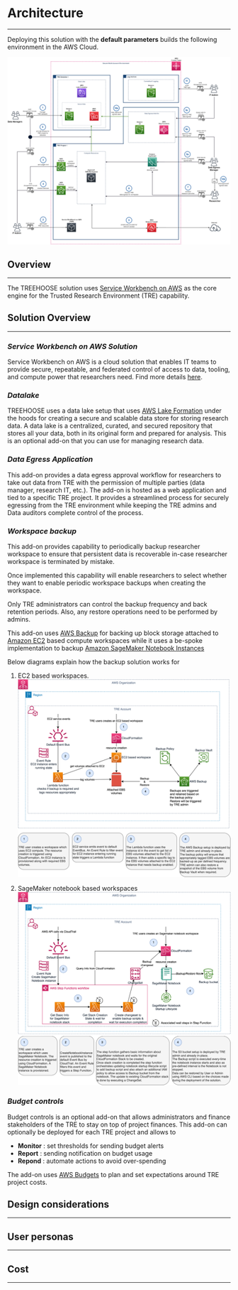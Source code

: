 # Architecture

---

Deploying this solution with the **default parameters**
builds the following environment in the AWS Cloud.

![TREEHOOSE Architecture](../../res/images/TREEHOOSE-architecture.png)

## Overview

---

The TREEHOOSE solution uses
[Service Workbench on AWS](https://aws.amazon.com/government-education/research-and-technical-computing/service-workbench/) as the core engine
for the Trusted Research Environment (TRE) capability.

## Solution Overview

---

### *Service Workbench on AWS Solution*

Service Workbench on AWS is a cloud solution that enables
IT teams to provide secure, repeatable, and federated control of
access to data, tooling, and compute power that researchers need.
Find more details [here](https://aws.amazon.com/government-education/research-and-technical-computing/service-workbench/).

### *Datalake*

TREEHOOSE uses a data lake setup that
uses [AWS Lake Formation](https://aws.amazon.com/lake-formation/)
under the hoods for creating a secure and scalable
data store for storing research data.
A data lake is a centralized, curated, and secured repository that stores all your data, both in its original form and prepared for analysis.
This is an optional add-on that you can use for
managing research data.

### *Data Egress Application*

This add-on provides a data egress approval workflow
for researchers to take out data from TRE with the permission of multiple parties
(data manager, research IT, etc.).
The add-on is hosted as a web application and tied
to a specific TRE project. It provides a streamlined
process for securely egressing from the TRE environment
while keeping the TRE admins and Data auditors complete
control of the process.

### *Workspace backup*

This add-on provides capability to periodically
backup researcher workspace to ensure that persistent
data is recoverable in-case researcher workspace is
terminated by mistake.

Once implemented this capability will enable
researchers to select whether they want to enable
periodic workspace backups when creating the workspace.

Only TRE administrators can control the backup frequency
and back retention periods. Also, any restore operations
need to be performed by admins.

This add-on uses [AWS Backup](https://aws.amazon.com/backup/) for backing up block storage attached to
[Amazon EC2](https://aws.amazon.com/ec2/) based compute workspaces while it uses a be-spoke
implementation to backup [Amazon SageMaker Notebook Instances](https://docs.aws.amazon.com/sagemaker/latest/dg/nbi.html)

Below diagrams explain how the backup solution works
for

1. EC2 based workspaces.
![EC2 backed workspaces](../../res/images/ec2-based-backup-design.png)

1. SageMaker notebook based workspaces
![SageMaker notebook backed workspaces](../../res/images/sagemaker-notebook-backup-design.png)

### *Budget controls*

Budget controls is an optional
add-on that allows administrators and finance stakeholders
of the TRE to stay on top of project finances.
This add-on can optionally be deployed for
each TRE project and allows to

- **Monitor** : set thresholds for sending budget alerts
- **Report** : sending notification on budget usage
- **Repond** : automate actions to avoid over-spending

The add-on uses [AWS Budgets](https://aws.amazon.com/aws-cost-management/aws-budgets/)
 to plan and set expectations around TRE project costs.

## Design considerations

---

## User personas

---

## Cost

---
